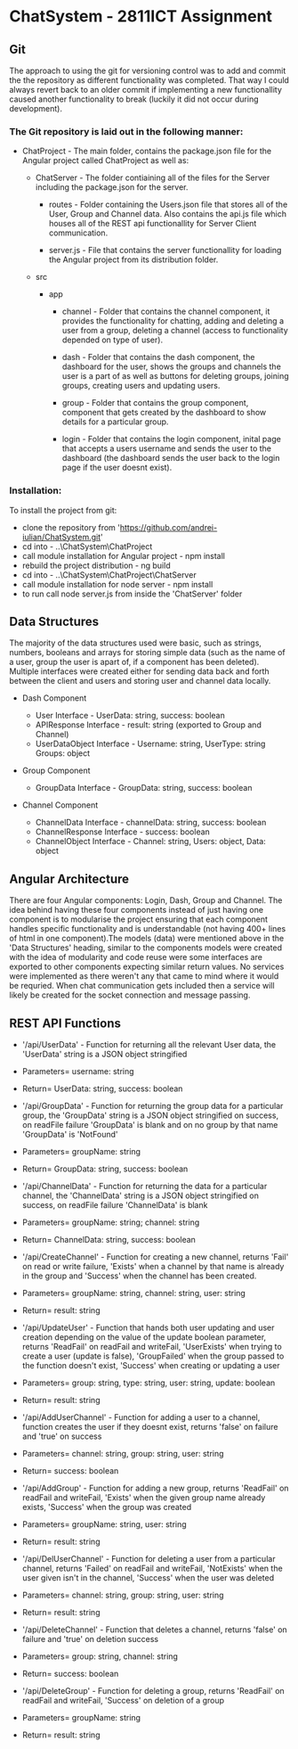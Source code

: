 # ChatSystem - 2811ICT Assignment

## Git
The approach to using the git for versioning control was to add and commit the the repository as different functionality was 
completed. That way I could always revert back to an older commit if implementing a new functionallity caused another functionality
to break (luckily it did not occur during development).

### The Git repository is laid out in the following manner:
* ChatProject - The main folder, contains the package.json file for the Angular project called ChatProject as well as:
  * ChatServer - The folder contiaining all of the files for the Server including the package.json for the server.
    * routes - Folder containing the Users.json file that stores all of the User, Group and Channel data. Also contains 
    the api.js file which houses all of the REST api functionallity for Server Client communication.
    
    * server.js - File that contains the server functionallity for loading the Angular project from its distribution folder.
    
  * src
    * app
      * channel - Folder that contains the channel component, it provides the functionality for chatting, adding and deleting a 
      user from a group, deleting a channel (access to functionality depended on type of user).
      
      * dash - Folder that contains the dash component, the dashboard for the user, shows the groups and channels the user is a 
      part of as well as buttons for deleting groups, joining groups, creating users and updating users. 
      
      * group - Folder that contains the group component, component that gets created by the dashboard to show details for a
      particular group.
      
      * login - Folder that contains the login component, inital page that accepts a users username and sends the user to the 
      dashboard (the dashboard sends the user back to the login page if the user doesnt exist).

### Installation:
To install the project from git:
* clone the repository from 'https://github.com/andrei-iulian/ChatSystem.git'
* cd into - ..\ChatSystem\ChatProject
* call module installation for Angular project - npm install
* rebuild the project distribution - ng build
* cd into - ..\ChatSystem\ChatProject\ChatServer
* call module installation for node server - npm install
* to run call node server.js from inside the 'ChatServer' folder

## Data Structures
The majority of the data structures used were basic, such as strings, numbers, booleans and arrays for storing simple data 
(such as the name of a user, group the user is apart of, if a component has been deleted). Multiple interfaces were created
either for sending data back and forth between the client and users and storing user and channel data locally.
* Dash Component
  * User Interface - UserData: string, success: boolean
  * APIResponse Interface - result: string (exported to Group and Channel)
  * UserDataObject Interface -   Username: string, UserType: string Groups: object

* Group Component
  * GroupData Interface - GroupData: string, success: boolean

* Channel Component
  * ChannelData Interface - channelData: string, success: boolean
  * ChannelResponse Interface - success: boolean
  * ChannelObject Interface - Channel: string, Users: object, Data: object
  
## Angular Architecture
There are four Angular components: Login, Dash, Group and Channel. The idea behind having these four components instead of just having one component is to modularise the project ensuring that each component handles specific functionality and is understandable (not having 400+ lines of html in one component).The models (data) were mentioned above in the 'Data Structures' heading, similar to the components models were created with the idea of modularity and code reuse were some interfaces are exported to other components expecting similar return values. No services were implemented as there weren't any that came to mind where it would be requried. When chat communication gets included then a service will likely be created for the socket connection and message passing. 

## REST API Functions
* '/api/UserData' - Function for returning all the relevant User data, the 'UserData' string is a JSON object stringified
 * Parameters= username: string
 * Return= UserData: string, success: boolean

* '/api/GroupData' - Function for returning the group data for a particular group, the 'GroupData' string is a JSON object stringified 
on success, on readFile failure 'GroupData' is blank and on no group by that name 'GroupData' is 'NotFound'
 * Parameters= groupName: string
 * Return= GroupData: string, success: boolean
 
* '/api/ChannelData' - Function for returning the data for a particular channel,  the 'ChannelData' string is a JSON object stringified 
on success, on readFile failure 'ChannelData' is blank
 * Parameters= groupName: string; channel: string
 * Return= ChannelData: string, success: boolean
 
* '/api/CreateChannel' - Function for creating a new channel, returns 'Fail' on read or write failure, 'Exists' when a channel by that name is already in the group and 'Success' when the channel has been created.
 * Parameters= groupName: string, channel: string, user: string
 * Return= result: string
 
 * '/api/UpdateUser' - Function that hands both user updating and user creation depending on the value of the update boolean parameter, returns 'ReadFail' on readFail and writeFail, 'UserExists' when trying to create a user (update is false), 'GroupFailed' when the group passed to the function doesn't exist, 'Success' when creating or updating a user
  * Parameters= group: string, type: string, user: string, update: boolean
  * Return= result: string
 
 * '/api/AddUserChannel' - Function for adding a user to a channel, function creates the user if they doesnt exist, returns 'false' on failure and 'true' on success
  * Parameters= channel: string, group: string, user: string
  * Return= success: boolean
 
 * '/api/AddGroup' - Function for adding a new group, returns 'ReadFail' on readFail and writeFail, 'Exists' when the given group name already exists, 'Success' when the group was created
  * Parameters= groupName: string, user: string
  * Return= result: string
 
 * '/api/DelUserChannel' - Function for deleting a user from a particular channel, returns 'Failed' on readFail and writeFail, 'NotExists' when the user given isn't in the channel, 'Success' when the user was deleted
  * Parameters= channel: string, group: string, user: string
  * Return= result: string
  
* '/api/DeleteChannel' - Function that deletes a channel,  returns 'false' on failure and 'true' on deletion success
 * Parameters= group: string, channel: string
 * Return= success: boolean
 
* '/api/DeleteGroup' - Function for deleting a group, returns 'ReadFail' on readFail and writeFail, 'Success' on deletion of a group
 * Parameters= groupName: string
 * Return= result: string
 
 
 
 
 
